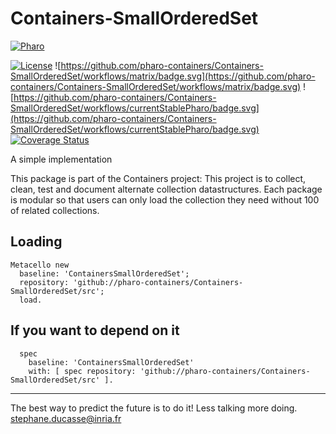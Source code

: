 # Containers-SmallOrderedSet

<a href="https://www.pharo.org">
    <img alt="Pharo" src="https://img.shields.io/static/v1?style=for-the-badge&message=Pharo&color=3297d4&logo=Harbor&logoColor=FFFFFF&label=" />
</a>

[![License](https://img.shields.io/badge/license-MIT-blue.svg)](https://img.shields.io/badge/license-MIT-blue.svg)
![https://github.com/pharo-containers/Containers-SmallOrderedSet/workflows/matrix/badge.svg](https://github.com/pharo-containers/Containers-SmallOrderedSet/workflows/matrix/badge.svg)
![https://github.com/pharo-containers/Containers-SmallOrderedSet/workflows/currentStablePharo/badge.svg](https://github.com/pharo-containers/Containers-SmallOrderedSet/workflows/currentStablePharo/badge.svg)
[![Coverage Status](https://coveralls.io/repos/github/pharo-containers/Containers-SmallOrderedSet/badge.svg?branch=master)](https://coveralls.io/github/pharo-containers/Containers-SmallOrderedSet?branch=master)

A simple implementation 

This package is part of the Containers project: This project is to collect, clean, 
test and document alternate collection datastructures. Each package is modular so that users 
can only load the collection they need without 100 of related collections.

## Loading

```smalltalk
Metacello new
  baseline: 'ContainersSmallOrderedSet';
  repository: 'github://pharo-containers/Containers-SmallOrderedSet/src';
  load.
```

## If you want to depend on it

```smalltalk
  spec 
    baseline: 'ContainersSmallOrderedSet' 
    with: [ spec repository: 'github://pharo-containers/Containers-SmallOrderedSet/src' ].
  ```

----
The best way to predict the future is to do it!
Less talking more doing. stephane.ducasse@inria.fr
